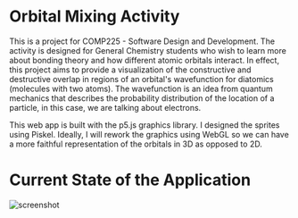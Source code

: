 # Orbital Mixing Activity

This is a project for COMP225 - Software Design and Development. The activity is designed for General Chemistry students who wish to learn more about bonding theory and how different atomic orbitals interact. In effect, this project aims to provide a visualization of the constructive and destructive overlap in regions of an orbital's wavefunction for diatomics (molecules with two atoms). The wavefunction is an idea from quantum mechanics that describes the probability distribution of the location of a particle, in this case, we are talking about electrons.

This web app is built with the p5.js graphics library. I designed the sprites using Piskel. Ideally, I will rework the graphics using WebGL so we can have a more faithful representation of the orbitals in 3D as opposed to 2D.

# Current State of the Application

![screenshot]()
